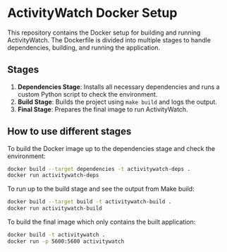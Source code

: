 # ActivityWatch Docker Setup

This repository contains the Docker setup for building and running ActivityWatch. The Dockerfile is divided into multiple stages to handle dependencies, building, and running the application.

## Stages

1. **Dependencies Stage**: Installs all necessary dependencies and runs a custom Python script to check the environment.
2. **Build Stage**: Builds the project using `make build` and logs the output.
3. **Final Stage**: Prepares the final image to run ActivityWatch.

## How to use different stages

To build the Docker image up to the dependencies stage and check the environment:
```sh
docker build --target dependencies -t activitywatch-deps .
docker run activitywatch-deps
```
To run up to the build stage and see the output from Make build:
```sh
docker build --target build -t activitywatch-build .
docker run activitywatch-build
```
To build the final image which only contains the built application:
```sh
docker build -t activitywatch .
docker run -p 5600:5600 activitywatch
```
